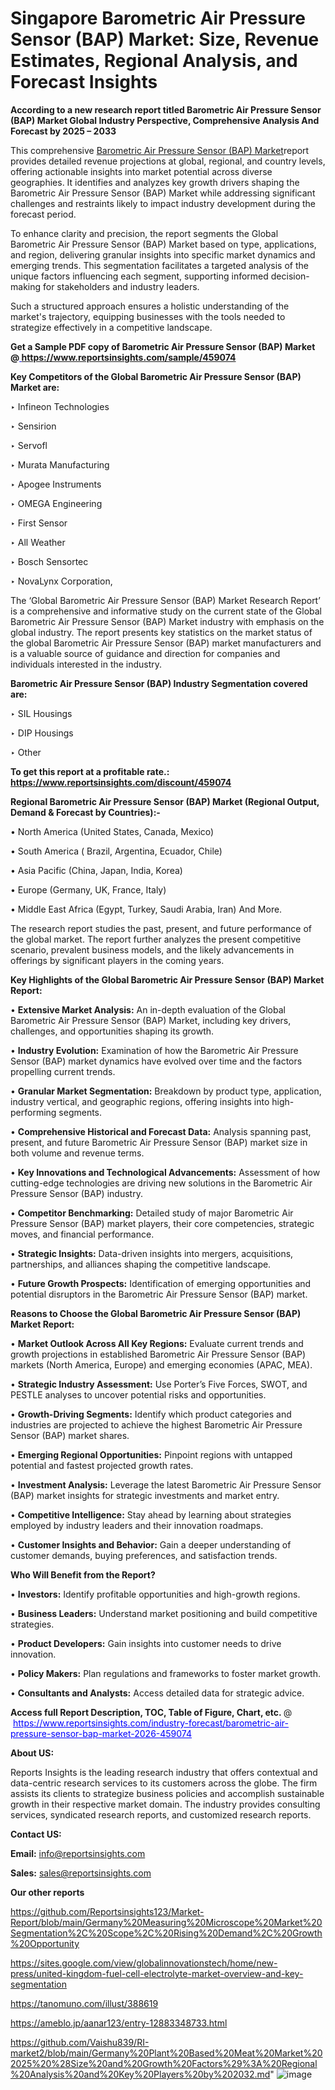# Singapore Barometric Air Pressure Sensor (BAP) Market: Size, Revenue Estimates, Regional Analysis, and Forecast Insights

<strong>According to a new research report titled Barometric Air Pressure Sensor (BAP) Market Global Industry Perspective, Comprehensive Analysis And Forecast by 2025 – 2033</strong>

This comprehensive <a href=https://www.reportsinsights.com/sample/459074>Barometric Air Pressure Sensor (BAP) Market</a>report provides detailed revenue projections at global, regional, and country levels, offering actionable insights into market potential across diverse geographies. It identifies and analyzes key growth drivers shaping the Barometric Air Pressure Sensor (BAP) Market while addressing significant challenges and restraints likely to impact industry development during the forecast period.

To enhance clarity and precision, the report segments the Global Barometric Air Pressure Sensor (BAP) Market based on type, applications, and region, delivering granular insights into specific market dynamics and emerging trends. This segmentation facilitates a targeted analysis of the unique factors influencing each segment, supporting informed decision-making for stakeholders and industry leaders.

Such a structured approach ensures a holistic understanding of the market's trajectory, equipping businesses with the tools needed to strategize effectively in a competitive landscape.

<strong>Get a Sample PDF copy of Barometric Air Pressure Sensor (BAP) Market </strong><strong>@<a href=https://www.reportsinsights.com/sample/459074 style=color:#0000ff;> https://www.reportsinsights.com/sample/459074</a></strong></font>

<strong>Key Competitors of the Global Barometric Air Pressure Sensor (BAP) Market are:</strong>

‣ Infineon Technologies

‣ Sensirion

‣ Servofl

‣ Murata Manufacturing

‣ Apogee Instruments

‣ OMEGA Engineering

‣ First Sensor

‣ All Weather

‣ Bosch Sensortec

‣ NovaLynx Corporation,

The ‘Global Barometric Air Pressure Sensor (BAP) Market Research Report’ is a comprehensive and informative study on the current state of the Global Barometric Air Pressure Sensor (BAP) Market industry with emphasis on the global industry. The report presents key statistics on the market status of the global Barometric Air Pressure Sensor (BAP) market manufacturers and is a valuable source of guidance and direction for companies and individuals interested in the industry.

<strong>Barometric Air Pressure Sensor (BAP) Industry Segmentation covered are:</strong>

‣ SIL Housings

‣ DIP Housings

‣ Other

<strong>To get this report at a profitable rate.: <a href=https://www.reportsinsights.com/discount/459074 style=color:#0000ff;>https://www.reportsinsights.com/discount/459074</a></strong></font>

<strong>Regional Barometric Air Pressure Sensor (BAP) Market (Regional Output, Demand &amp; Forecast by Countries):-</strong>

• North America (United States, Canada, Mexico)

• South America ( Brazil, Argentina, Ecuador, Chile)

• Asia Pacific (China, Japan, India, Korea)

• Europe (Germany, UK, France, Italy)

• Middle East Africa (Egypt, Turkey, Saudi Arabia, Iran) And More.

The research report studies the past, present, and future performance of the global market. The report further analyzes the present competitive scenario, prevalent business models, and the likely advancements in offerings by significant players in the coming years.

<strong>Key Highlights of the Global Barometric Air Pressure Sensor (BAP) Market Report:</strong>

• <strong>Extensive Market Analysis:</strong> An in-depth evaluation of the Global Barometric Air Pressure Sensor (BAP) Market, including key drivers, challenges, and opportunities shaping its growth.

• <strong>Industry Evolution:</strong> Examination of how the Barometric Air Pressure Sensor (BAP) market dynamics have evolved over time and the factors propelling current trends.

• <strong>Granular Market Segmentation:</strong> Breakdown by product type, application, industry vertical, and geographic regions, offering insights into high-performing segments.

• <strong>Comprehensive Historical and Forecast Data:</strong> Analysis spanning past, present, and future Barometric Air Pressure Sensor (BAP) market size in both volume and revenue terms.

• <strong>Key Innovations and Technological Advancements:</strong> Assessment of how cutting-edge technologies are driving new solutions in the Barometric Air Pressure Sensor (BAP) industry.

• <strong>Competitor Benchmarking:</strong> Detailed study of major Barometric Air Pressure Sensor (BAP) market players, their core competencies, strategic moves, and financial performance.

• <strong>Strategic Insights:</strong> Data-driven insights into mergers, acquisitions, partnerships, and alliances shaping the competitive landscape.

• <strong>Future Growth Prospects:</strong> Identification of emerging opportunities and potential disruptors in the Barometric Air Pressure Sensor (BAP) market.

<strong>Reasons to Choose the Global Barometric Air Pressure Sensor (BAP) Market Report:</strong>

• <strong>Market Outlook Across All Key Regions:</strong> Evaluate current trends and growth projections in established Barometric Air Pressure Sensor (BAP) markets (North America, Europe) and emerging economies (APAC, MEA).

• <strong>Strategic Industry Assessment:</strong> Use Porter’s Five Forces, SWOT, and PESTLE analyses to uncover potential risks and opportunities.

• <strong>Growth-Driving Segments:</strong> Identify which product categories and industries are projected to achieve the highest Barometric Air Pressure Sensor (BAP) market shares.

• <strong>Emerging Regional Opportunities:</strong> Pinpoint regions with untapped potential and fastest projected growth rates.

• <strong>Investment Analysis:</strong> Leverage the latest Barometric Air Pressure Sensor (BAP) market insights for strategic investments and market entry.

• <strong>Competitive Intelligence:</strong> Stay ahead by learning about strategies employed by industry leaders and their innovation roadmaps.

• <strong>Customer Insights and Behavior:</strong> Gain a deeper understanding of customer demands, buying preferences, and satisfaction trends.

<strong>Who Will Benefit from the Report?</strong>

• <strong>Investors:</strong> Identify profitable opportunities and high-growth regions.

• <strong>Business Leaders:</strong> Understand market positioning and build competitive strategies.

• <strong>Product Developers:</strong> Gain insights into customer needs to drive innovation.

• <strong>Policy Makers:</strong> Plan regulations and frameworks to foster market growth.

• <strong>Consultants and Analysts:</strong> Access detailed data for strategic advice.
</ul>
<strong>Access full Report Description, TOC, Table of Figure, Chart, etc. </strong>@  <a href=https://www.reportsinsights.com/industry-forecast/barometric-air-pressure-sensor-bap-market-2026-459074 style=color:#0000ff;>https://www.reportsinsights.com/industry-forecast/barometric-air-pressure-sensor-bap-market-2026-459074</a></font>

<strong><strong>About US</strong>:</strong>

Reports Insights is the leading research industry that offers contextual and data-centric research services to its customers across the globe. The firm assists its clients to strategize business policies and accomplish sustainable growth in their respective market domain. The industry provides consulting services, syndicated research reports, and customized research reports.

<strong>Contact US:</strong>

<p class=""""><b>Email:</b> <a href=mailto:info@reportsinsights.com>info@reportsinsights.com</a></p>
<p class=""""><b>Sales:</b> <a href=mailto:sales@reportsinsights.com>sales@reportsinsights.com</a></p>

<strong>Our other reports</strong>

<a href=https://github.com/Reportsinsights123/Market-Report/blob/main/Germany%20Measuring%20Microscope%20Market%20Segmentation%2C%20Scope%2C%20Rising%20Demand%2C%20Growth%20Opportunity>https://github.com/Reportsinsights123/Market-Report/blob/main/Germany%20Measuring%20Microscope%20Market%20Segmentation%2C%20Scope%2C%20Rising%20Demand%2C%20Growth%20Opportunity</a>

<a href=https://sites.google.com/view/globalinnovationstech/home/new-press/united-kingdom-fuel-cell-electrolyte-market-overview-and-key-segmentation>https://sites.google.com/view/globalinnovationstech/home/new-press/united-kingdom-fuel-cell-electrolyte-market-overview-and-key-segmentation</a>

<a href=https://tanomuno.com/illust/388619>https://tanomuno.com/illust/388619</a>

<a href=https://ameblo.jp/aanar123/entry-12883348733.html>https://ameblo.jp/aanar123/entry-12883348733.html</a>

<a href=https://github.com/Vaishu839/RI-market2/blob/main/Germany%20Plant%20Based%20Meat%20Market%202025%20%28Size%20and%20Growth%20Factors%29%3A%20Regional%20Analysis%20and%20Key%20Players%20by%202032.md>https://github.com/Vaishu839/RI-market2/blob/main/Germany%20Plant%20Based%20Meat%20Market%202025%20%28Size%20and%20Growth%20Factors%29%3A%20Regional%20Analysis%20and%20Key%20Players%20by%202032.md</a>"
![image](https://github.com/user-attachments/assets/a23102ef-4c87-4938-b106-902e79fffbc0)
